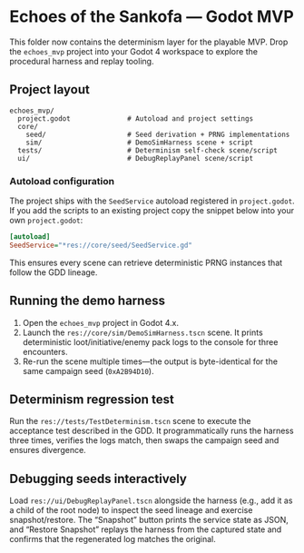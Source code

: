 # Echoes of the Sankofa — Godot MVP

This folder now contains the determinism layer for the playable MVP. Drop the `echoes_mvp` project into your Godot 4 workspace to explore the procedural harness and replay tooling.

## Project layout

```
echoes_mvp/
  project.godot              # Autoload and project settings
  core/
    seed/                    # Seed derivation + PRNG implementations
    sim/                     # DemoSimHarness scene + script
  tests/                     # Determinism self-check scene/script
  ui/                        # DebugReplayPanel scene/script
```

### Autoload configuration

The project ships with the `SeedService` autoload registered in `project.godot`. If you add the scripts to an existing project copy the snippet below into your own `project.godot`:

```ini
[autoload]
SeedService="*res://core/seed/SeedService.gd"
```

This ensures every scene can retrieve deterministic PRNG instances that follow the GDD lineage.

## Running the demo harness

1. Open the `echoes_mvp` project in Godot 4.x.
2. Launch the `res://core/sim/DemoSimHarness.tscn` scene. It prints deterministic loot/initiative/enemy pack logs to the console for three encounters.
3. Re-run the scene multiple times—the output is byte-identical for the same campaign seed (`0xA2B94D10`).

## Determinism regression test

Run the `res://tests/TestDeterminism.tscn` scene to execute the acceptance test described in the GDD. It programmatically runs the harness three times, verifies the logs match, then swaps the campaign seed and ensures divergence.

## Debugging seeds interactively

Load `res://ui/DebugReplayPanel.tscn` alongside the harness (e.g., add it as a child of the root node) to inspect the seed lineage and exercise snapshot/restore. The “Snapshot” button prints the service state as JSON, and “Restore Snapshot” replays the harness from the captured state and confirms that the regenerated log matches the original.
